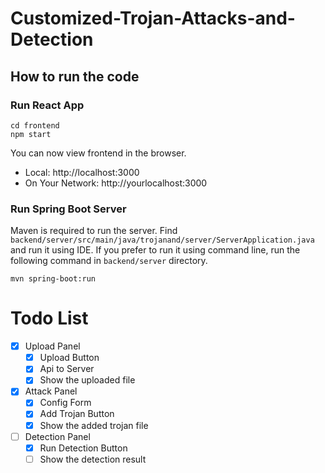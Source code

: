 # Customized-Trojan-Attacks-and-Detection

## How to run the code
### Run React App
```
cd frontend
npm start
```

You can now view frontend in the browser.

- Local:            http://localhost:3000
- On Your Network:  http://yourlocalhost:3000

### Run Spring Boot Server
Maven is required to run the server. 
Find `backend/server/src/main/java/trojanand/server/ServerApplication.java` and run it using IDE.
If you prefer to run it using command line, run the following command in `backend/server` directory.
```
mvn spring-boot:run
```


# Todo List
- [x] Upload Panel
  - [x] Upload Button
  - [x] Api to Server
  - [x] Show the uploaded file
- [x] Attack Panel
  - [x] Config Form
  - [x] Add Trojan Button
  - [x] Show the added trojan file
- [ ] Detection Panel
  - [x] Run Detection Button
  - [ ] Show the detection result